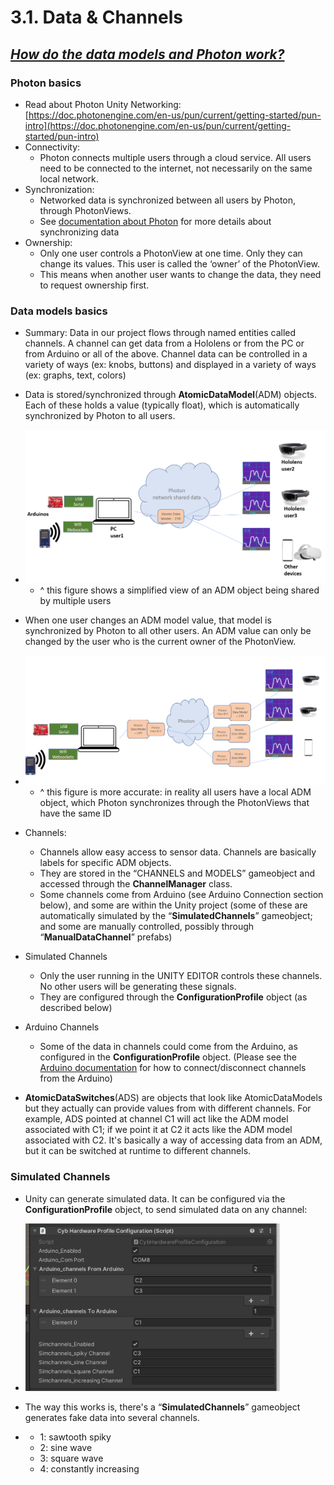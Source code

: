 # 3.1. Data & Channels

## **_<span style="text-decoration:underline;">How do the data models and Photon work?</span>_**

### Photon basics

* Read about Photon Unity Networking: [https://doc.photonengine.com/en-us/pun/current/getting-started/pun-intro](https://doc.photonengine.com/en-us/pun/current/getting-started/pun-intro) 
* Connectivity: 
  * Photon connects multiple users through a cloud service. All users need to be connected to the internet, not necessarily on the same local network.
* Synchronization:
  * Networked data is synchronized between all users by Photon, through PhotonViews.
  * See [documentation about Photon](./3.6_Photon_Synchronization_of_Custom_Data.md) for more details about synchronizing data
* Ownership:
  * Only one user controls a PhotonView at one time. Only they can change its values. This user is called the ‘owner’ of the PhotonView.
  * This means when another user wants to change the data, they need to request ownership first.

### Data models basics

* Summary: Data in our project flows through named entities called channels. A channel can get data from a Hololens or from the PC or from Arduino or all of the above. Channel data can be controlled in a variety of ways (ex: knobs, buttons) and displayed in a variety of ways (ex: graphs, text, colors)
* Data is stored/synchronized through **AtomicDataModel**(ADM) objects. Each of these holds a value (typically float), which is automatically synchronized by Photon to all users.

* <img src="./Images/2022-10-12-11-38-09-image.png" title="" alt="" width="607">

  * ^ this figure shows a simplified view of an ADM object being shared by multiple users
 
* When one user changes an ADM model value, that model is synchronized by Photon to all other users. An ADM value can only be changed by the user who is the current owner of the PhotonView.

* <img src="./Images/2022-10-12-11-39-03-image.png" title="" alt="" width="607">

  * ^ this figure is more accurate: in reality all users have a local ADM object, which Photon synchronizes through the PhotonViews that have the same ID

* Channels:
  * Channels allow easy access to sensor data. Channels are basically labels for specific ADM objects. 
  * They are stored in the “CHANNELS and MODELS” gameobject and accessed through the **ChannelManager** class.
  * Some channels come from Arduino (see Arduino Connection section below), and some are within the Unity project (some of these are automatically simulated by the “**SimulatedChannels**” gameobject; and some are manually controlled, possibly through “**ManualDataChannel**” prefabs)
* Simulated Channels
  * Only the user running in the UNITY EDITOR controls these channels. No other users will be generating these signals.
  * They are configured through the **ConfigurationProfile** object (as described below)
* Arduino Channels
  * Some of the data in channels could come from the Arduino, as configured in the **ConfigurationProfile** object. (Please see the [Arduino documentation](./3.2_Arduino_Connection.md) for how to connect/disconnect channels from the Arduino)
* **AtomicDataSwitches**(ADS) are objects that look like AtomicDataModels but they actually can provide values from with different channels. For example, ADS pointed at channel C1 will act like the ADM model associated with C1; if we point it at C2 it acts like the ADM model associated with C2. It's basically a way of accessing data from an ADM, but it can be switched at runtime to different channels.

### Simulated Channels

* Unity can generate simulated data. It can be configured via the **ConfigurationProfile** object, to send simulated data on any channel:

* <img src="./Images/2022-10-12-11-42-22-image.png" title="" alt="" width="407">

* The way this works is, there's a “**SimulatedChannels**” gameobject generates fake data into several channels.

* * 1: sawtooth spiky 
  * 2: sine wave
  * 3: square wave
  * 4: constantly increasing 
